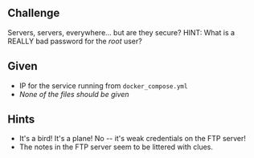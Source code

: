 ## Challenge

Servers, servers, everywhere... but are they secure?
HINT: What is a REALLY bad password for the *root* user?

## Given
- IP for the service running from `docker_compose.yml`
- _None of the files should be given_

## Hints
- It's a bird! It's a plane! No -- it's weak credentials on the FTP server!
- The notes in the FTP server seem to be littered with clues.
